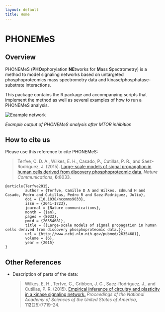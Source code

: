 ```yaml
---
layout: default
title: Home
---
```



# PHONEMeS

## Overview

PHONEMeS (**PHO**sphorylation **NE**tworks for **M**ass **S**pectrometry) is a method to model signaling networks based on untargeted phosphoproteomics mass spectrometry data and kinase/phosphatase-substrate interactions.

This package contains the R package and accompanying scripts that implement the method as well as several examples of how to run a PHONEMeS analysis.

<img src="/PHONEMeS/public/network.png" alt="Example network">

_Example output of PHONEMeS analysis after MTOR inhibition_

## How to cite us

Please use this reference to cite PHONEMeS:

> Terfve, C. D. A., Wilkes, E. H., Casado, P., Cutillas, P. R., and Saez-Rodriguez, J. (2015). [Large-scale models of signal propagation in human cells derived from discovery phosphoproteomic data.](http://www.nature.com/articles/ncomms9033) _Nature Communications_, **6**:8033.

```
@article{Terfve2015,
         author = {Terfve, Camille D A and Wilkes, Edmund H and Casado, Pedro and Cutillas, Pedro R and Saez-Rodriguez, Julio},
         doi = {10.1038/ncomms9033},
         issn = {2041-1723},
         journal = {Nature communications},
         month = {jan},
         pages = {8033},
         pmid = {26354681},
         title = {{Large-scale models of signal propagation in human cells derived from discovery phosphoproteomic data.}},
         url = {http://www.ncbi.nlm.nih.gov/pubmed/26354681},
         volume = {6},
         year = {2015}
}
```

## Other References

+ Description of parts of the data:

  > Wilkes, E. H., Terfve, C., Gribben, J. G., Saez-Rodriguez, J., and Cutillas, P. R. (2015). [Empirical inference of circuitry and plasticity in a kinase signaling network.](http://www.pnas.org/content/112/25/7719.abstract) _Proceedings of the National Academy of Sciences of the United States of America_, **112**(25):7719–24.
 
